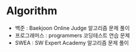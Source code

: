 # Algorithm

- 백준 : Baekjoon Online Judge 알고리즘 문제 풀이
- 프로그래머스 : programmers 코딩테스트 연습 문제
- SWEA : SW Expert Academy 알고리즘 문제 풀이
